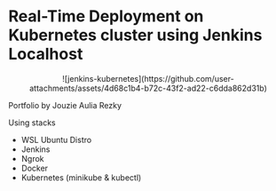 # Real-Time Deployment on Kubernetes cluster using Jenkins Localhost

<p align="center">
  ![jenkins-kubernetes](https://github.com/user-attachments/assets/4d68c1b4-b72c-43f2-ad22-c6dda862d31b)
</p>

Portfolio by Jouzie Aulia Rezky

Using stacks
- WSL Ubuntu Distro
- Jenkins
- Ngrok
- Docker
- Kubernetes (minikube & kubectl)

